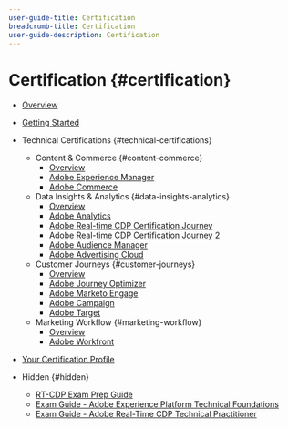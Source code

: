 ```yaml
---
user-guide-title: Certification
breadcrumb-title: Certification
user-guide-description: Certification
---
```


# Certification {#certification}

+ [Overview](overview.md)
+ [Getting Started](getting-started.md)
+ Technical Certifications {#technical-certifications}
    + Content & Commerce {#content-commerce}
      + [Overview](content-and-commerce/overview.md)
      + [Adobe Experience Manager](https://experienceleague.corp.adobe.com)
      + [Adobe Commerce](https://experienceleague.corp.adobe.com)
    + Data Insights & Analytics {#data-insights-analytics}
      + [Overview](data-insights-analytics/overview.md)
      + [Adobe Analytics](https://experienceleague.corp.adobe.com)
      + [Adobe Real-time CDP Certification Journey](/help/data-insights-analytics/rt-cdp/journey-real-time-cdp.md)
      + [Adobe Real-time CDP Certification Journey 2](/help/data-insights-analytics/rt-cdp/journey-real-time-cdp-2.md)
      + [Adobe Audience Manager](https://experienceleague.corp.adobe.com)
      + [Adobe Advertising Cloud](https://experienceleague.corp.adobe.com)
    + Customer Journeys {#customer-journeys}
      + [Overview](customer-journeys/overview.md)
      + [Adobe Journey Optimizer](https://experienceleague.corp.adobe.com)
      + [Adobe Marketo Engage](https://experienceleague.corp.adobe.com)
      + [Adobe Campaign](https://experienceleague.corp.adobe.com)
      + [Adobe Target](https://experienceleague.corp.adobe.com)
    + Marketing Workflow {#marketing-workflow}
      + [Overview](marketing-workflow/overview.md)
      + [Adobe Workfront](https://experienceleague.corp.adobe.com)
+ [Your Certification Profile](profile.md)

+ Hidden {#hidden}
  + [RT-CDP Exam Prep Guide](/help/data-insights-analytics/rt-cdp/exam-prep-guide-rt-cdp-exam.md)
  + [Exam Guide - Adobe Experience Platform Technical Foundations](/help/data-insights-analytics/rt-cdp/exam-guide-ad0-e600.md)
  + [Exam Guide - Adobe Real-Time CDP Technical Practitioner](/help/data-insights-analytics/rt-cdp/exam-guide-ad7-e601.md)
